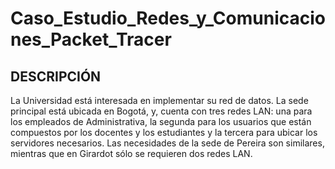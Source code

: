 # Caso_Estudio_Redes_y_Comunicaciones_Packet_Tracer
## DESCRIPCIÓN

La Universidad está interesada en implementar su red de datos. La sede principal está ubicada en Bogotá, y, cuenta con tres redes LAN: una para los empleados de Administrativa, la segunda para los usuarios que están compuestos por los docentes y los estudiantes y la tercera para ubicar los servidores necesarios. Las necesidades de la sede de Pereira son similares, mientras que en Girardot sólo se requieren dos redes LAN.

